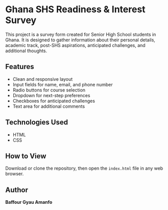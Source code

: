 # Ghana SHS Readiness & Interest Survey

This project is a survey form created for Senior High School students in Ghana. It is designed to gather information about their personal details, academic track, post-SHS aspirations, anticipated challenges, and additional thoughts.

## Features
- Clean and responsive layout
- Input fields for name, email, and phone number
- Radio buttons for course selection
- Dropdown for next-step preferences
- Checkboxes for anticipated challenges
- Text area for additional comments

## Technologies Used
- HTML
- CSS

## How to View
Download or clone the repository, then open the `index.html` file in any web browser.

## Author
**Baffour Gyau Amanfo**
